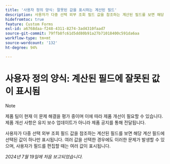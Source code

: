 ```yaml
---
title: '사용자 정의 양식: 잘못된 값을 표시하는 계산된 필드'
description: 사용자가 다중 선택 외부 조회 필드 값을 참조하는 계산된 필드를 보면 해당 계산 필드에 선택된 값이 하나만 표시됩니다. 여러 값을 선택한 경우에도 이러한 문제가 발생할 수 있으며, 사용자가 필드를 편집할 때는 여러 값이 표시됩니다.
hidefromtoc: true
feature: Custom Forms
exl-id: a6768daa-f248-4311-8274-3ad4310faad7
source-git-commit: 79ffb8fc61d5dd80b91a27b71018400c591da6aa
workflow-type: tm+mt
source-wordcount: '132'
ht-degree: 94%

---
```


# 사용자 정의 양식: 계산된 필드에 잘못된 값이 표시됨

>[!NOTE]
>
>제품 팀이 현재 이 문제 해결을 평가 중이며 이에 따라 제품 개선이 필요할 수 있습니다. 제품 개선 사항은 유지 보수 업데이트가 아니라 제품 공지를 통해 전달됩니다.

사용자가 다중 선택 외부 조회 필드 값을 참조하는 계산된 필드를 보면 해당 계산 필드에 선택된 값이 하나만 표시됩니다. 여러 값을 선택한 경우에도 이러한 문제가 발생할 수 있으며, 사용자가 필드를 편집할 때는 여러 값이 표시됩니다.

_2024년 7월 19일에 처음 보고되었습니다._
